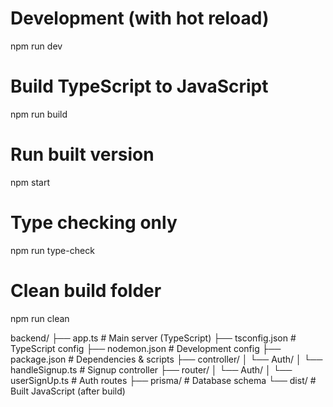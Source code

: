 # Development (with hot reload)
npm run dev

# Build TypeScript to JavaScript
npm run build

# Run built version
npm start

# Type checking only
npm run type-check

# Clean build folder
npm run clean


backend/
├── app.ts                    # Main server (TypeScript)
├── tsconfig.json            # TypeScript config
├── nodemon.json             # Development config
├── package.json             # Dependencies & scripts
├── controller/
│   └── Auth/
│       └── handleSignup.ts  # Signup controller
├── router/
│   └── Auth/
│       └── userSignUp.ts    # Auth routes
├── prisma/                  # Database schema
└── dist/                    # Built JavaScript (after build)
